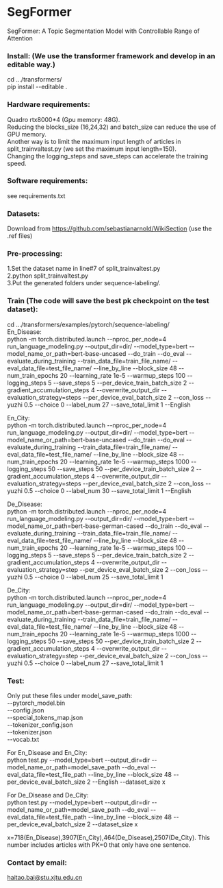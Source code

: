 # SegFormer
SegFormer: A Topic Segmentation Model with Controllable Range of Attention

### Install: (We use the transformer framework and develop in an editable way.)  
cd .../transformers/  
pip install --editable .

### Hardware requirements:  
Quadro rtx8000*4 (Gpu memory: 48G).  
Reducing the blocks_size (16,24,32) and batch_size can reduce the use of GPU memory.  
Another way is to limit the maximum input length of articles in split_trainvaltest.py (we set the maximum input length=150).  
Changing the logging_steps and save_steps can accelerate the training speed.

### Software requirements:  
see requirements.txt

### Datasets:  
Download from https://github.com/sebastianarnold/WikiSection (use the .ref files)

### Pre-processing:
1.Set the dataset name in line#7 of split_trainvaltest.py  
2.python split_trainvaltest.py  
3.Put the generated folders under sequence-labeling/.  

### Train (The code will save the best pk checkpoint on the test dataset):
cd .../transformers/examples/pytorch/sequence-labeling/   
En_Disease:  
python -m torch.distributed.launch --nproc_per_node=4 run_language_modeling.py --output_dir=dir/   --model_type=bert   --model_name_or_path=bert-base-uncased   --do_train   --do_eval   --evaluate_during_training    --train_data_file=train_file_name/   --eval_data_file=test_file_name/  --line_by_line --block_size 48   --num_train_epochs 20   --learning_rate 1e-5   --warmup_steps 100   --logging_steps 5   --save_steps 5   --per_device_train_batch_size 2   --gradient_accumulation_steps 4   --overwrite_output_dir --evaluation_strategy=steps --per_device_eval_batch_size 2 --con_loss --yuzhi 0.5 --choice 0 --label_num 27 --save_total_limit 1 --English

En_City:  
python -m torch.distributed.launch --nproc_per_node=4 run_language_modeling.py --output_dir=dir/   --model_type=bert   --model_name_or_path=bert-base-uncased   --do_train   --do_eval   --evaluate_during_training    --train_data_file=train_file_name/   --eval_data_file=test_file_name/  --line_by_line --block_size 48   --num_train_epochs 20   --learning_rate 1e-5   --warmup_steps 1000   --logging_steps 50   --save_steps 50   --per_device_train_batch_size 2   --gradient_accumulation_steps 4   --overwrite_output_dir --evaluation_strategy=steps --per_device_eval_batch_size 2 --con_loss --yuzhi 0.5 --choice 0 --label_num 30 --save_total_limit 1 --English

De_Disease:  
python -m torch.distributed.launch --nproc_per_node=4 run_language_modeling.py --output_dir=dir/   --model_type=bert   --model_name_or_path=bert-base-german-cased   --do_train   --do_eval   --evaluate_during_training    --train_data_file=train_file_name/   --eval_data_file=test_file_name/  --line_by_line --block_size 48   --num_train_epochs 20   --learning_rate 1e-5   --warmup_steps 100   --logging_steps 5   --save_steps 5   --per_device_train_batch_size 2   --gradient_accumulation_steps 4   --overwrite_output_dir --evaluation_strategy=step --per_device_eval_batch_size 2 --con_loss --yuzhi 0.5 --choice 0 --label_num 25 --save_total_limit 1

De_City:  
python -m torch.distributed.launch --nproc_per_node=4 run_language_modeling.py --output_dir=dir/   --model_type=bert   --model_name_or_path=bert-base-german-cased   --do_train   --do_eval   --evaluate_during_training    --train_data_file=train_file_name/   --eval_data_file=test_file_name/  --line_by_line --block_size 48   --num_train_epochs 20   --learning_rate 1e-5   --warmup_steps 1000   --logging_steps 50   --save_steps 50   --per_device_train_batch_size 2   --gradient_accumulation_steps 4   --overwrite_output_dir --evaluation_strategy=step --per_device_eval_batch_size 2 --con_loss --yuzhi 0.5 --choice 0 --label_num 27 --save_total_limit 1

### Test:  
Only put these files under model_save_path:  
--pytorch_model.bin  
--config.json  
--special_tokens_map.json  
--tokenizer_config.json  
--tokenizer.json  
--vocab.txt  

For En_Disease and En_City:  
python test.py --model_type=bert  --output_dir=dir --model_name_or_path=model_save_path  --do_eval --eval_data_file=test_file_path --line_by_line --block_size 48 --per_device_eval_batch_size 2 --English --dataset_size x  

For De_Disease and De_City:  
python test.py --model_type=bert  --output_dir=dir --model_name_or_path=model_save_path  --do_eval --eval_data_file=test_file_path --line_by_line --block_size 48 --per_device_eval_batch_size 2 --dataset_size x  

x=718(En_Disease),3907(En_City),464(De_Disease),2507(De_City). This number includes articles with PK=0 that only have one sentence.

### Contact by email:
haitao.bai@stu.xjtu.edu.cn

